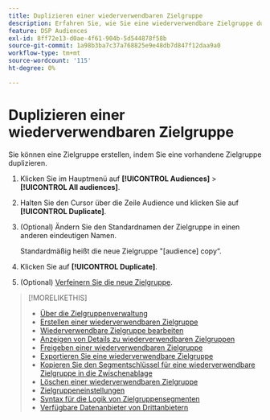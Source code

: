 ```yaml
---
title: Duplizieren einer wiederverwendbaren Zielgruppe
description: Erfahren Sie, wie Sie eine wiederverwendbare Zielgruppe duplizieren.
feature: DSP Audiences
exl-id: 8ff72e13-d0ae-4f61-904b-5d544878f58b
source-git-commit: 1a98b3ba7c37a768825e9e48db7d847f12daa9a0
workflow-type: tm+mt
source-wordcount: '115'
ht-degree: 0%

---
```


# Duplizieren einer wiederverwendbaren Zielgruppe

Sie können eine Zielgruppe erstellen, indem Sie eine vorhandene Zielgruppe duplizieren.

1. Klicken Sie im Hauptmenü auf **[!UICONTROL Audiences]** > **[!UICONTROL All audiences]**.

1. Halten Sie den Cursor über die Zeile Audience und klicken Sie auf **[!UICONTROL Duplicate]**.

1. (Optional) Ändern Sie den Standardnamen der Zielgruppe in einen anderen eindeutigen Namen.

   Standardmäßig heißt die neue Zielgruppe &quot;[audience] copy“.

1. Klicken Sie auf **[!UICONTROL Duplicate]**.

1. (Optional) [Verfeinern Sie die neue Zielgruppe](reusable-audience-edit.md).

>[!MORELIKETHIS]
>
>* [Über die Zielgruppenverwaltung](audience-about.md)
>* [Erstellen einer wiederverwendbaren Zielgruppe](reusable-audience-create.md)
>* [Wiederverwendbare Zielgruppe bearbeiten](reusable-audience-edit.md)
>* [Anzeigen von Details zu wiederverwendbaren Zielgruppen](reusable-audience-view-details.md)
>* [Freigeben einer wiederverwendbaren Zielgruppe](reusable-audience-share.md)
>* [Exportieren Sie eine wiederverwendbare Zielgruppe](reusable-audience-export.md)
>* [Kopieren Sie den Segmentschlüssel für eine wiederverwendbare Zielgruppe in die Zwischenablage](reusable-audience-clipboard.md)
>* [Löschen einer wiederverwendbaren Zielgruppe](reusable-audience-delete.md)
>* [Zielgruppeneinstellungen](audience-settings.md)
>* [Syntax für die Logik von Zielgruppensegmenten](audience-segment-logic-syntax.md)
>* [Verfügbare Datenanbieter von Drittanbietern](third-party-data-providers.md)
